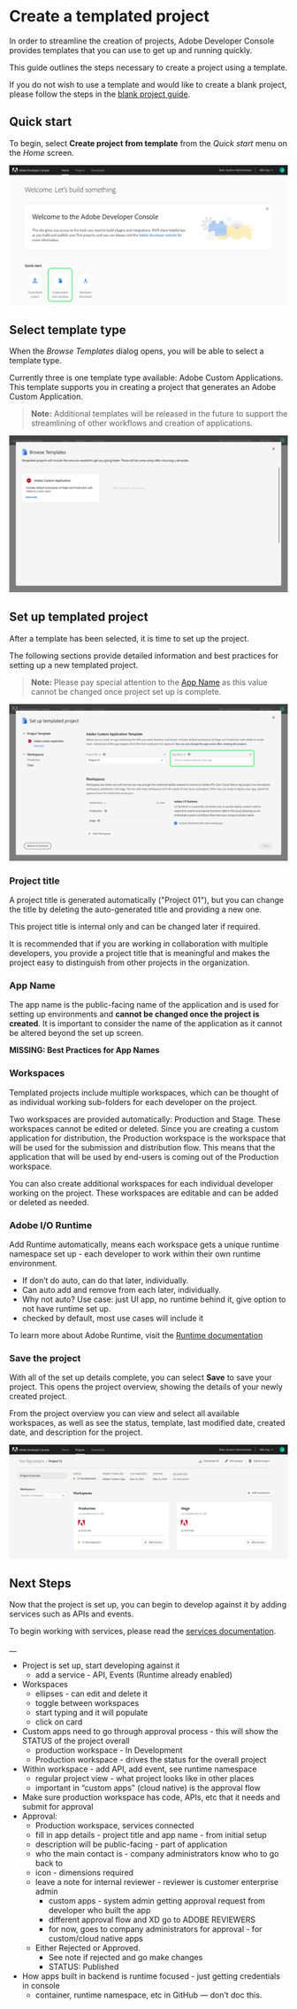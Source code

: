 # Create a templated project

In order to streamline the creation of projects, Adobe Developer Console provides templates that you can use to get up and running quickly.

This guide outlines the steps necessary to create a project using a template. 

If you do not wish to use a template and would like to create a blank project, please follow the steps in the [blank project guide](blank-project.md).

## Quick start

To begin, select **Create project from template** from the _Quick start_ menu on the _Home_ screen.

![](images/create-project-from-template.png)

## Select template type

When the _Browse Templates_ dialog opens, you will be able to select a template type.

Currently three is one template type available: Adobe Custom Applications. This template supports you in creating a project that generates an Adobe Custom Application. 

> **Note:** Additional templates will be released in the future to support the streamlining of other workflows and creation of applications.

![](images/browse-templates.png)

## Set up templated project

After a template has been selected, it is time to set up the project.

The following sections provide detailed information and best practices for setting up a new templated project.

> **Note:** Please pay special attention to the [App Name](#app-name) as this value cannot be changed once project set up is complete.

![](images/set-up-templated-project.png)

### Project title

A project title is generated automatically ("Project 01"), but you can change the title by deleting the auto-generated title and providing a new one. 

This project title is internal only and can be changed later if required.

It is recommended that if you are working in collaboration with multiple developers, you provide a project title that is meaningful and makes the project easy to distinguish from other projects in the organization.

### App Name

The app name is the public-facing name of the application and is used for setting up environments and **cannot be changed once the project is created**. It is important to consider the name of the application as it cannot be altered beyond the set up screen.

**MISSING: Best Practices for App Names**

### Workspaces

Templated projects include multiple workspaces, which can be thought of as individual working sub-folders for each developer on the project.

Two workspaces are provided automatically: Production and Stage. These workspaces cannot be edited or deleted. Since you are creating a custom application for distribution, the Production workspace is the workspace that will be used for the submission and distribution flow. This means that the application that will be used by end-users is coming out of the Production workspace.

You can also create additional workspaces for each individual developer working on the project. These workspaces are editable and can be added or deleted as needed.

### Adobe I/O Runtime

Add Runtime automatically, means each workspace gets a unique runtime namespace set up - each developer to work within their own runtime environment.  
  * If don’t do auto, can do that later, individually.
  * Can auto add and remove from each later, individually.
  * Why not auto? Use case: just UI app, no runtime behind it, give option to not have runtime set up.
  * checked by default, most use cases will include it

To learn more about Adobe Runtime, visit the [Runtime documentation](https://www.adobe.io/apis/experienceplatform/runtime/docs.html)

### Save the project

With all of the set up details complete, you can select **Save** to save your project. This opens the project overview, showing the details of your newly created project.

From the project overview you can view and select all available workspaces, as well as see the status, template, last modified date, created date, and description for the project.

![](images/project-overview.png)

## Next Steps

Now that the project is set up, you can begin to develop against it by adding services such as APIs and events.

To begin working with services, please read the [services documentation](add-services.md).

__



* Project is set up, start developing against it
    * add a service - API, Events (Runtime already enabled)
* Workspaces
    * ellipses - can edit and delete it
    * toggle between workspaces 
    * start typing and it will populate
    * click on card
* Custom apps need to go through approval process - this will show the STATUS of the project overall 
    * production workspace - In Development
    * Production workspace - drives the status for the overall project
* Within workspace - add API, add event, see runtime namespace
    * regular project view - what project looks like in other places
    * important in “custom apps” (cloud native) is the approval flow
* Make sure production workspace has code, APIs, etc that it needs and submit for approval
* Approval:
    * Production workspace, services connected
    * fill in app details - project title and app name - from initial setup
    * description will be public-facing - part of application
    * who the main contact is - company administrators know who to go back to
    * icon - dimensions required
    * leave a note for internal reviewer - reviewer is customer enterprise admin
        * custom apps - system admin getting approval request from developer who built the app
        * different approval flow and XD go to ADOBE REVIEWERS
        * for now, goes to company administrators for approval - for custom/cloud native apps
    * Either Rejected or Approved.
        * See note if rejected and go make changes
        * STATUS: Published
* How apps built in backend is runtime focused - just getting credentials in console
    * container, runtime namespace, etc in GitHub — don’t doc this.